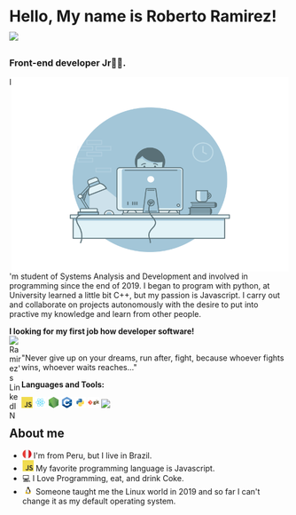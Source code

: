 <h1> Hello, My name is Roberto Ramirez! <img src="https://media.giphy.com/media/hvRJCLFzcasrR4ia7z/giphy.gif" width="25px"></h1>
<p align="center"></p>

<h3>Front-end developer Jr🧑‍💻.</h3>
<img align="right" alt="GIF" src="./Pictures/wasting_time.gif" width="500" height="350" />

<p>I'm student of Systems Analysis and Development and involved in programming since the end of 2019. I began to program with python, at University learned a little bit C++, but my passion is Javascript. I carry out and collaborate on projects autonomously with the desire to put into practive my knowledge and learn from other people.<p/>

**I looking for my first job how developer software!**</br>
<a href="https://www.linkedin.com/in/ramirezmz/">
  <img align="left" alt="Ramirez's LinkedIN" width="22px" src="https://raw.githubusercontent.com/peterthehan/peterthehan/master/assets/linkedin.svg" />
</a></br>

<a>"Never give up on your dreams, run after, fight, because whoever fights wins, whoever waits reaches..."</a>

**Languages and Tools:**  

<code><img height="20" src="https://raw.githubusercontent.com/github/explore/80688e429a7d4ef2fca1e82350fe8e3517d3494d/topics/javascript/javascript.png"></code>
<code><img height="20" src="https://raw.githubusercontent.com/github/explore/80688e429a7d4ef2fca1e82350fe8e3517d3494d/topics/react/react.png"></code>
<code><img height="20" src="https://raw.githubusercontent.com/github/explore/80688e429a7d4ef2fca1e82350fe8e3517d3494d/topics/nodejs/nodejs.png"></code>
<code><img height="20" src="https://raw.githubusercontent.com/github/explore/80688e429a7d4ef2fca1e82350fe8e3517d3494d/topics/cpp/cpp.png"></code>
<code><img height="20" src="https://raw.githubusercontent.com/github/explore/80688e429a7d4ef2fca1e82350fe8e3517d3494d/topics/python/python.png"></code>
<code><img height="20" src="https://raw.githubusercontent.com/github/explore/80688e429a7d4ef2fca1e82350fe8e3517d3494d/topics/git/git.png"></code>
<code><img height="20" src="https://raw.githubusercontent.com/styled-components/brand/master/styled-components.png"></code>




## About me

* <img width="16" src="./Pictures/peru-pn.png" alt="Peru" /> I'm from Peru, but I live in Brazil.
* <img height="20" src="https://raw.githubusercontent.com/github/explore/80688e429a7d4ef2fca1e82350fe8e3517d3494d/topics/javascript/javascript.png"> My favorite programming language is Javascript.
* 💻 I Love Programming, eat, and drink Coke.
* <img width="20" src="./Pictures/linux-ico.png" alt="linux"/> Someone taught me the Linux world in 2019 and so far I can't change it as my default operating system.

<br>
<br>


